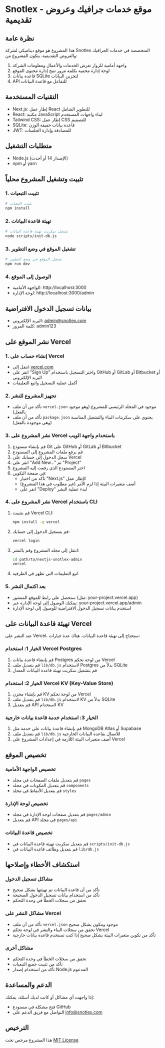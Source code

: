 # Snotlex - موقع خدمات جرافيك وعروض تقديمية

## نظرة عامة
هذا المشروع هو موقع ديناميكي لشركة Snotlex المتخصصة في خدمات الجرافيك والعروض التقديمية. يتكون المشروع من:

1. واجهة أمامية للزوار تعرض الخدمات والأعمال ومعلومات الشركة
2. لوحة إدارة محمية بكلمة مرور تتيح إدارة محتوى الموقع
3. قاعدة بيانات SQLite لتخزين البيانات
4. API للتفاعل مع قاعدة البيانات

## التقنيات المستخدمة
- Next.js: إطار عمل React للتطوير الشامل
- React: مكتبة JavaScript لبناء واجهات المستخدم
- Tailwind CSS: إطار عمل CSS للتصميم
- SQLite: قاعدة بيانات خفيفة الوزن
- JWT: للمصادقة وإدارة الجلسات

## متطلبات التشغيل
- Node.js (الإصدار 14 أو أحدث)
- npm أو yarn

## تثبيت وتشغيل المشروع محلياً

### 1. تثبيت التبعيات
```bash
# تثبيت التبعيات
npm install
```

### 2. تهيئة قاعدة البيانات
```bash
# تشغيل سكربت تهيئة قاعدة البيانات
node scripts/init-db.js
```

### 3. تشغيل الموقع في وضع التطوير
```bash
# تشغيل الموقع في وضع التطوير
npm run dev
```

### 4. الوصول إلى الموقع
- الواجهة الأمامية: http://localhost:3000
- لوحة الإدارة: http://localhost:3000/admin

## بيانات تسجيل الدخول الافتراضية
- البريد الإلكتروني: admin@snotlex.com
- كلمة المرور: admin123

## نشر الموقع على Vercel

### 1. إنشاء حساب على Vercel
- انتقل إلى [vercel.com](https://vercel.com)
- انقر على "Sign Up" واختر التسجيل باستخدام GitHub أو GitLab أو Bitbucket أو البريد الإلكتروني
- أكمل عملية التسجيل واتبع التعليمات

### 2. تجهيز المشروع للنشر
- تأكد من أن ملف `vercel.json` موجود في المجلد الرئيسي للمشروع (وهو موجود بالفعل)
- تأكد من أن ملف `package.json` يحتوي على سكربتات البناء والتشغيل المناسبة (وهي موجودة بالفعل)

### 3. نشر المشروع على Vercel باستخدام واجهة الويب
1. قم بإنشاء مستودع Git على GitHub أو GitLab أو Bitbucket
2. قم برفع ملفات المشروع إلى المستودع
3. سجل الدخول إلى حسابك على Vercel
4. انقر على "Add New..." ثم "Project"
5. اختر المستودع الذي رفعت إليه المشروع
6. في صفحة التكوين:
   - تأكد من اختيار "Next.js" كإطار عمل
   - أضف متغيرات البيئة إذا لزم الأمر (غير مطلوب في هذا المشروع)
   - انقر على "Deploy" لبدء عملية النشر

### 4. نشر المشروع على Vercel باستخدام CLI
1. قم بتثبيت Vercel CLI:
   ```bash
   npm install -g vercel
   ```
2. قم بتسجيل الدخول إلى حسابك:
   ```bash
   vercel login
   ```
3. انتقل إلى مجلد المشروع وقم بالنشر:
   ```bash
   cd path/to/nextjs-snotlex-admin
   vercel
   ```
4. اتبع التعليمات التي تظهر في الطرفية

### 5. بعد اكتمال النشر
- ستحصل على رابط للموقع المنشور (مثل: your-project.vercel.app)
- يمكنك الوصول إلى لوحة الإدارة عبر: your-project.vercel.app/admin
- استخدم بيانات تسجيل الدخول الافتراضية للوصول إلى لوحة الإدارة

## تهيئة قاعدة البيانات على Vercel
عند النشر على Vercel، ستحتاج إلى تهيئة قاعدة البيانات. هناك عدة خيارات:

### الخيار 1: استخدام Vercel Postgres
1. قم بإنشاء قاعدة بيانات Postgres من لوحة تحكم Vercel
2. قم بتعديل ملف `lib/db.js` لاستخدام Postgres بدلاً من SQLite
3. قم بتشغيل سكربت تهيئة قاعدة البيانات المعدل

### الخيار 2: استخدام Vercel KV (Key-Value Store)
1. قم بإنشاء مخزن KV من لوحة تحكم Vercel
2. قم بتعديل ملف `lib/db.js` لاستخدام KV بدلاً من SQLite
3. قم بتعديل API لاستخدام KV

### الخيار 3: استخدام خدمة قاعدة بيانات خارجية
1. قم بإنشاء قاعدة بيانات على خدمة مثل MongoDB Atlas أو Supabase
2. قم بتعديل ملف `lib/db.js` للاتصال بقاعدة البيانات الخارجية
3. أضف متغيرات البيئة اللازمة في إعدادات المشروع على Vercel

## تخصيص الموقع

### تخصيص الواجهة الأمامية
- قم بتعديل ملفات الصفحات في مجلد `pages`
- قم بتعديل المكونات في مجلد `components`
- قم بتعديل الأنماط في مجلد `styles`

### تخصيص لوحة الإدارة
- قم بتعديل صفحات لوحة الإدارة في مجلد `pages/admin`
- قم بتعديل API في مجلد `pages/api`

### تخصيص قاعدة البيانات
- قم بتعديل سكربت تهيئة قاعدة البيانات في `scripts/init-db.js`
- قم بتعديل وظائف قاعدة البيانات في `lib/db.js`

## استكشاف الأخطاء وإصلاحها

### مشاكل تسجيل الدخول
- تأكد من أن قاعدة البيانات تم تهيئتها بشكل صحيح
- تأكد من استخدام بيانات تسجيل الدخول الصحيحة
- تحقق من سجلات الخطأ في وحدة التحكم

### مشاكل النشر على Vercel
- تأكد من أن ملف `vercel.json` موجود ومكون بشكل صحيح
- تحقق من سجلات البناء والنشر في لوحة تحكم Vercel
- تأكد من تكوين متغيرات البيئة بشكل صحيح إذا كنت تستخدم قاعدة بيانات خارجية

### مشاكل أخرى
- تحقق من سجلات الخطأ في وحدة التحكم
- تأكد من تثبيت جميع التبعيات
- تأكد من استخدام إصدار Node.js المدعوم

## الدعم والمساعدة
إذا واجهت أي مشاكل أو كانت لديك أسئلة، يمكنك:
- فتح مشكلة في مستودع GitHub
- التواصل مع فريق الدعم على info@snotlex.com

## الترخيص
هذا المشروع مرخص تحت [MIT License](LICENSE)
